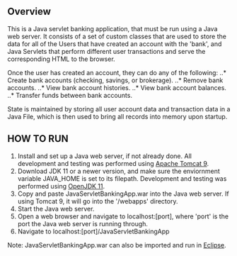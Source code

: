 ## Overview
This is a Java servlet banking application, that must be run using a Java web server. It consists of a set of custom classes that are used to store the data for all of the Users that have created an account with the 'bank', and Java Servlets that perform different user transactions and serve the corresponding HTML to the browser.

Once the user has created an account, they can do any of the following:
..* Create bank accounts (checking, savings, or brokerage).
..* Remove bank accounts.
..* View bank account histories.
..* View bank account balances.
..* Transfer funds between bank accounts.

State is maintained by storing all user account data and transaction data in a Java File, which is then used to bring all records into memory upon startup.

## HOW TO RUN
1. Install and set up a Java web server, if not already done. All development and testing was performed using [Apache Tomcat 9](https://tomcat.apache.org/download-90.cgi).
2. Download JDK 11 or a newer version, and make sure the enviornment variable JAVA_HOME is set to its filepath. Development and testing was performed using [OpenJDK 11](https://access.redhat.com/documentation/en-us/openjdk/11/html/openjdk_11_for_windows_getting_started_guide/index).
3. Copy and paste JavaServletBankingApp.war into the Java web server. If using Tomcat 9, it will go into the '/webapps' directory.
4. Start the Java web server.
5. Open a web browser and navigate to localhost:[port], where 'port' is the port the Java web server is running through.
6. Navigate to localhost:[port]/JavaServletBankingApp

Note: JavaServletBankingApp.war can also be imported and run in [Eclipse](https://www.eclipse.org/downloads/).